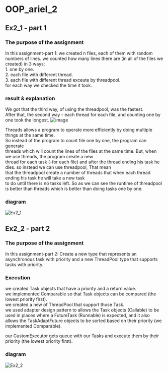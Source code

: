 # OOP_ariel_2
## Ex2_1 - part 1
### The purpose of the assignment
In this assignment-part 1: we created n files, each of them with random numbers of lines. 
we counted how many lines there are (in all of the files we created) in 3 ways:  
    1. one by one.  
    2. each file with different thread.  
    3. each file with different thread exceute by threadpool.  
    for each way we checked the time it took.  
### result & explanation
We got that the third way, of using the threadpool, was the fastest.  
After that, the second way - each thread for each file, and counting one by one took the longest. 
![image](https://user-images.githubusercontent.com/118768684/211796705-b20beabf-4f24-41d0-a7e9-ecae4bef4cfa.png)  

  
Threads allows a program to operate more efficiently by doing multiple things at the same time.  
So instead of the program to count file one by one, the program can generate  
threads which will count the lines of the files at the same time. But, when we use threads, the program create a new  
thread for each task (-for each file) and after the thread ending his task he dies. so instead we can use threadpool, That mean  
that the threadpool create a number of threads that when each thread ending his task he will take a new task  
to do until there is no tasks left. So as we can see the runtime of threadpool is better than threads which is better than doing tasks one by one.  
### diagram  
![Ex2_1](https://user-images.githubusercontent.com/118768684/211797086-f25890d9-a205-4bf7-b199-3abd1f34c619.png)

## Ex2_2 - part 2
### The purpose of the assignment
In this assignment-part 2: Create a new type that represents an asynchronous task with priority and a new ThreadPool type that supports tasks with priority.  
### Execution
we created Task objects that have a priority and a return value.  
we implemented Comparable so that Task objects can be compared (the lowest priority first).  
we created a new of ThreadPool that support those Task.  
we used adapter design pattern to allows the Task objects (Callable) to be used in places where a FutureTask (Runnable) is expected, and it also allows the TaskAdaptFuture objects to be sorted based on their priority (we implemented Comparable).  
  
our CustomExecutor gets queue with our Tasks and execute them by their priority (the lowest priority first).    
### diagram  
![Ex2_2](https://user-images.githubusercontent.com/118768684/211797012-82728709-b56c-4e31-ac5a-56ec353e32d8.png)


